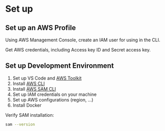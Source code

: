 # Set up

## Set up an AWS Profile

Using AWS Management Console, create an IAM user for using in the CLI.

Get AWS credentials, including Access key ID and Secret access key.


## Set up Development Environment

1. Set up VS Code and [AWS Toolkit](https://marketplace.visualstudio.com/items?itemName=AmazonWebServices.aws-toolkit-vscode)
2. Install [AWS CLI](../../dev-tools/cli.md)
3. Install [AWS SAM CLI](https://docs.aws.amazon.com/serverless-application-model/latest/developerguide/install-sam-cli.html#install-sam-cli-instructions)
4. Set up IAM credentials on your machine
5. Set up AWS configurations (region, ...)
6. Install Docker

Verify SAM installation:
```sh
sam --version
```
